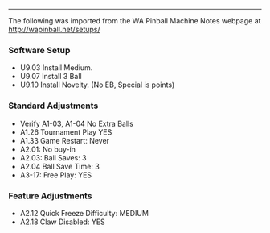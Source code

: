 ***
The following was imported from the WA Pinball Machine Notes webpage at http://wapinball.net/setups/
### Software Setup
-   U9.03 Install Medium.
-   U9.07 Install 3 Ball
-   U9.10 Install Novelty. (No EB, Special is points)
### Standard Adjustments
-   Verify A1-03, A1-04 No Extra Balls
-   A1.26 Tournament Play YES
-   A1.33 Game Restart: Never
-   A2.01: No buy-in
-   A2.03: Ball Saves: 3
-   A2.04 Ball Save Time: 3
-   A3-17: Free Play: YES
### Feature Adjustments
-   A2.12 Quick Freeze Difficulty: MEDIUM
-   A2.18 Claw Disabled: YES